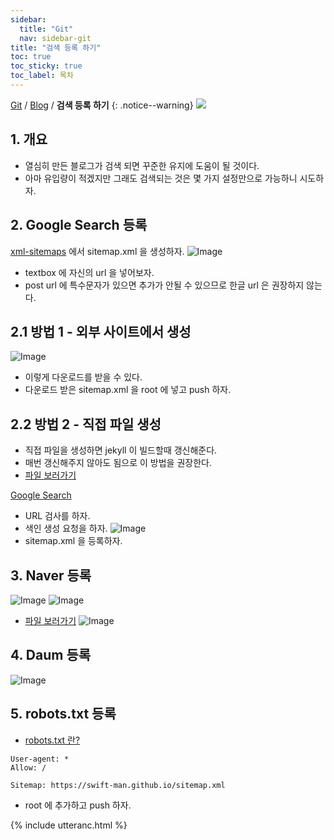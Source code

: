 ```yaml
---
sidebar:
  title: "Git"
  nav: sidebar-git
title: "검색 등록 하기"
toc: true
toc_sticky: true
toc_label: 목차
---
```

[Git](/git/) / [Blog](/git/blog/) / **검색 등록 하기**
{: .notice--warning}
![](https://pages.github.com/images/logo.svg)

## 1. 개요
- 열심히 만든 블로그가 검색 되면 꾸준한 유지에 도움이 될 것이다.
- 아마 유입량이 적겠지만 그래도 검색되는 것은 몇 가지 설정만으로 가능하니 시도하자.


## 2. Google Search 등록
[xml-sitemaps](https://www.xml-sitemaps.com/) 에서 sitemap.xml 을 생성하자.
![Image](https://drive.google.com/uc?export=view&id=1jwwfAgfwRJYsKlBy2MNXAizlTEOpp1R6)
- textbox 에 자신의 url 을 넣어보자.
- post url 에 특수문자가 있으면 추가가 안될 수 있으므로 한글 url 은 권장하지 않는다.

## 2.1 방법 1 - 외부 사이트에서 생성
![Image](https://drive.google.com/uc?export=view&id=1fBNSGoUWjrsNrxG56mg4SwNZCfspbgbw)
- 이렇게 다운로드를 받을 수 있다.
- 다운로드 받은 sitemap.xml 을 root 에 넣고 push 하자.

## 2.2 방법 2 - 직접 파일 생성
- 직접 파일을 생성하면 jekyll 이 빌드할때 갱신해준다.
- 매번 갱신해주지 않아도 됨으로 이 방법을 권장한다.
- [파일 보러가기](https://github.com/swift-man/swift-man.github.io/blob/main/sitemap.xmll)


[Google Search](https://search.google.com/search-console)
- URL 검사를 하자.
- 색인 생성 요청을 하자.
![Image](https://drive.google.com/uc?export=view&id=1mutAhqrX3idmH9tR4ty3qwN7IFQM3HgX)
- sitemap.xml 을 등록하자.

## 3. Naver 등록
![Image](https://drive.google.com/uc?export=view&id=1MjHALlwQXWoiES09nQaOY1Op1Tp8o8mK)
![Image](https://drive.google.com/uc?export=view&id=19mEvtuiXOiRYLIWV4bnTGaEbk6XhY7bo)
- [파일 보러가기](https://github.com/swift-man/swift-man.github.io/blob/main/feed.xmll)
![Image](https://drive.google.com/uc?export=view&id=1o_vHpIqhZ7seaXbDlZVWCgGsol5i4wIc)

## 4. Daum 등록
![Image](https://drive.google.com/uc?export=view&id=1cQqH6v7GV2ttiGo6yj_NJOiDI8GALFz8)


## 5. robots.txt 등록
* [robots.txt 란?](https://searchadvisor.naver.com/guide/seo-basic-robots)

```
User-agent: *
Allow: /

Sitemap: https://swift-man.github.io/sitemap.xml
```
- root 에 추가하고 push 하자.

{% include utteranc.html %}
